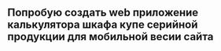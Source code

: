 ## Попробую создать web приложение калькулятора шкафа купе серийной продукции для мобильной весии сайта
